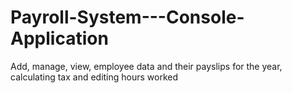 # Payroll-System---Console-Application
Add, manage, view, employee data and their payslips for the year, calculating tax and editing hours worked
